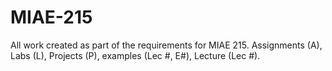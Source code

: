 # MIAE-215
All work created as part of the requirements for MIAE 215. Assignments (A), Labs (L), Projects (P), examples (Lec #, E#), Lecture (Lec #).

